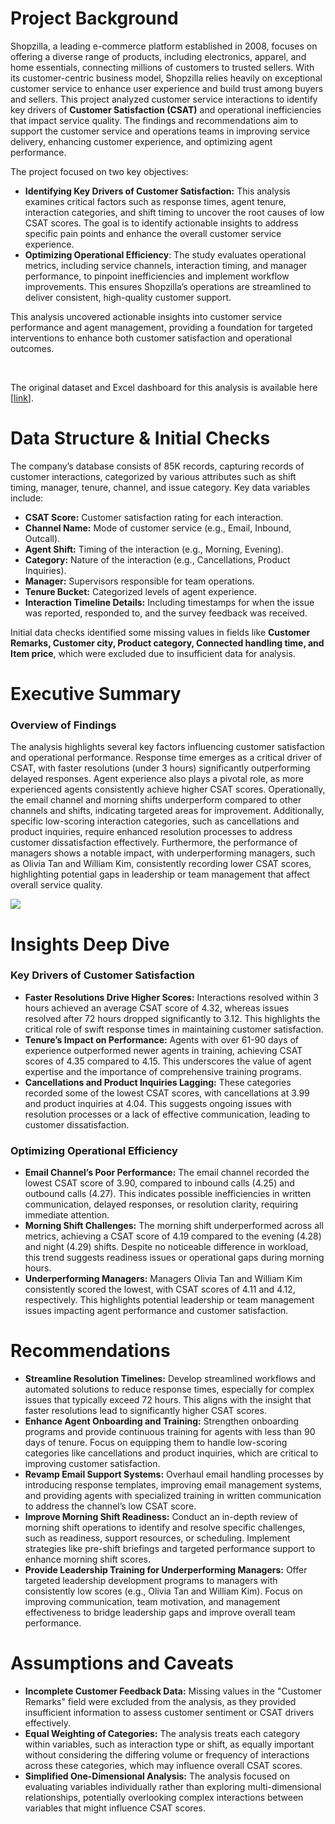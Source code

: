 # Project Background
Shopzilla, a leading e-commerce platform established in 2008, focuses on offering a diverse range of products, including electronics, apparel, and home essentials, connecting millions of customers to trusted sellers. With its customer-centric business model, Shopzilla relies heavily on exceptional customer service to enhance user experience and build trust among buyers and sellers. This project analyzed customer service interactions to identify key drivers of **Customer Satisfaction (CSAT)** and operational inefficiencies that impact service quality. The findings and recommendations aim to support the customer service and operations teams in improving service delivery, enhancing customer experience, and optimizing agent performance.

The project focused on two key objectives:

*   **Identifying Key Drivers of Customer Satisfaction:** This analysis examines critical factors such as response times, agent tenure, interaction categories, and shift timing to uncover the root causes of low CSAT scores. The goal is to identify actionable insights to address specific pain points and enhance the overall customer service experience.
*   **Optimizing Operational Efficiency**: The study evaluates operational metrics, including service channels, interaction timing, and manager performance, to pinpoint inefficiencies and implement workflow improvements. This ensures Shopzilla’s operations are streamlined to deliver consistent, high-quality customer support.

This analysis uncovered actionable insights into customer service performance and agent management, providing a foundation for targeted interventions to enhance both customer satisfaction and operational outcomes.

<br/>

The original dataset and Excel dashboard for this analysis is available here \[[link](https://github.com/KunLinTsai24/Excel--Customer-Satisfaction-Enhancement/tree/main/data)\]. 

# Data Structure & Initial Checks

The company’s database consists of 85K records, capturing records of customer interactions, categorized by various attributes such as shift timing, manager, tenure, channel, and issue category. Key data variables include:

- **CSAT Score:** Customer satisfaction rating for each interaction.
- **Channel Name:** Mode of customer service (e.g., Email, Inbound, Outcall).
- **Agent Shift:** Timing of the interaction (e.g., Morning, Evening).
- **Category:** Nature of the interaction (e.g., Cancellations, Product Inquiries).
- **Manager:** Supervisors responsible for team operations.
- **Tenure Bucket:** Categorized levels of agent experience.
- **Interaction Timeline Details:** Including timestamps for when the issue was reported, responded to, and the survey feedback was received.

Initial data checks identified some missing values in fields like **Customer Remarks, Customer city, Product category, Connected handling time, and Item price**, which were excluded due to insufficient data for analysis.

# Executive Summary

### Overview of Findings

The analysis highlights several key factors influencing customer satisfaction and operational performance. Response time emerges as a critical driver of CSAT, with faster resolutions (under 3 hours) significantly outperforming delayed responses. Agent experience also plays a pivotal role, as more experienced agents consistently achieve higher CSAT scores. Operationally, the email channel and morning shifts underperform compared to other channels and shifts, indicating targeted areas for improvement. Additionally, specific low-scoring interaction categories, such as cancellations and product inquiries, require enhanced resolution processes to address customer dissatisfaction effectively. Furthermore, the performance of managers shows a notable impact, with underperforming managers, such as Olivia Tan and William Kim, consistently recording lower CSAT scores, highlighting potential gaps in leadership or team management that affect overall service quality.

![](https://github.com/KunLinTsai24/Excel--Customer-Satisfaction-Enhancement/blob/main/img/Customer%20Satisfaction%20Dashboard.png)

# Insights Deep Dive

### Key Drivers of Customer Satisfaction

- **Faster Resolutions Drive Higher Scores:** Interactions resolved within 3 hours achieved an average CSAT score of 4.32, whereas issues resolved after 72 hours dropped significantly to 3.12. This highlights the critical role of swift response times in maintaining customer satisfaction.
- **Tenure’s Impact on Performance:** Agents with over 61-90 days of experience outperformed newer agents in training, achieving CSAT scores of 4.35 compared to 4.15. This underscores the value of agent expertise and the importance of comprehensive training programs.
- **Cancellations and Product Inquiries Lagging:** These categories recorded some of the lowest CSAT scores, with cancellations at 3.99 and product inquiries at 4.04. This suggests ongoing issues with resolution processes or a lack of effective communication, leading to customer dissatisfaction.

### Optimizing Operational Efficiency

- **Email Channel’s Poor Performance:** The email channel recorded the lowest CSAT score of 3.90, compared to inbound calls (4.25) and outbound calls (4.27). This indicates possible inefficiencies in written communication, delayed responses, or resolution clarity, requiring immediate attention.
- **Morning Shift Challenges:** The morning shift underperformed across all metrics, achieving a CSAT score of 4.19 compared to the evening (4.28) and night (4.29) shifts. Despite no noticeable difference in workload, this trend suggests readiness issues or operational gaps during morning hours.
- **Underperforming Managers:** Managers Olivia Tan and William Kim consistently scored the lowest, with CSAT scores of 4.11 and 4.12, respectively. This highlights potential leadership or team management issues impacting agent performance and customer satisfaction.

# Recommendations

- **Streamline Resolution Timelines:** Develop streamlined workflows and automated solutions to reduce response times, especially for complex issues that typically exceed 72 hours. This aligns with the insight that faster resolutions lead to significantly higher CSAT scores.
- **Enhance Agent Onboarding and Training:** Strengthen onboarding programs and provide continuous training for agents with less than 90 days of tenure. Focus on equipping them to handle low-scoring categories like cancellations and product inquiries, which are critical to improving customer satisfaction.
- **Revamp Email Support Systems:** Overhaul email handling processes by introducing response templates, improving email management systems, and providing agents with specialized training in written communication to address the channel’s low CSAT score.
- **Improve Morning Shift Readiness:** Conduct an in-depth review of morning shift operations to identify and resolve specific challenges, such as readiness, support resources, or scheduling. Implement strategies like pre-shift briefings and targeted performance support to enhance morning shift scores.
- **Provide Leadership Training for Underperforming Managers:** Offer targeted leadership development programs to managers with consistently low scores (e.g., Olivia Tan and William Kim). Focus on improving communication, team motivation, and management effectiveness to bridge leadership gaps and improve overall team performance.

# Assumptions and Caveats

- **Incomplete Customer Feedback Data:** Missing values in the "Customer Remarks" field were excluded from the analysis, as they provided insufficient information to assess customer sentiment or CSAT drivers effectively.
- **Equal Weighting of Categories:** The analysis treats each category within variables, such as interaction type or shift, as equally important without considering the differing volume or frequency of interactions across these categories, which may influence overall CSAT scores.
- **Simplified One-Dimensional Analysis:** The analysis focused on evaluating variables individually rather than exploring multi-dimensional relationships, potentially overlooking complex interactions between variables that might influence CSAT scores.
